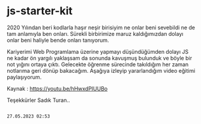 # js-starter-kit

2020 Yılından beri kodlarla haşır neşir birisiyim ne onlar beni sevebildi ne de tam anlamıyla ben onları. 
Sürekli birbirimize maruz kaldığımızdan dolayı onlar beni haliyle bende onları tanıyorum. 

Kariyerimi Web Programlama üzerine yapmayı düşündüğümden dolayı JS ne kadar ön yargılı yaklaşsam da sonunda kavuşmuş bulunduk ve böyle bir not yığını ortaya çıktı.
Gelecekte öğrenme sürecinde takıldığım her zaman notlarıma geri dönüp bakacağım. Aşağıya izleyip yararlandığım video eğitimi paylaşıyorum.

Kaynak : https://youtu.be/hHwxdPIUUBo 

Teşekkürler Sadık Turan..

                                                                                                        27.05.2023 02:53
                                                                                                      

